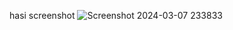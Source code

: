 hasi screenshot
![Screenshot 2024-03-07 233833](https://github.com/imamady07/pemwebtugas3/assets/145320040/2a329791-61a1-4f2a-a68f-151fa0d06d13)
